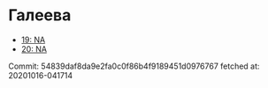 # Галеева
- [19: NA](19.md)
- [20: NA](20.md)

Commit: 54839daf8da9e2fa0c0f86b4f9189451d0976767
 fetched at: 20201016-041714
